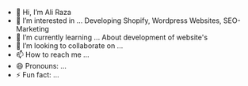 - 👋 Hi, I’m Ali Raza
- 👀 I’m interested in ... Developing Shopify, Wordpress Websites, SEO-Marketing
- 🌱 I’m currently learning ... About development of website's 
- 💞️ I’m looking to collaborate on ... 
- 📫 How to reach me ...
- 😄 Pronouns: ...
- ⚡ Fun fact: ...

<!---
alirazakhalid86/alirazakhalid86 is a ✨ special ✨ repository because its `README.md` (this file) appears on your GitHub profile.
You can click the Preview link to take a look at your changes.
--->
